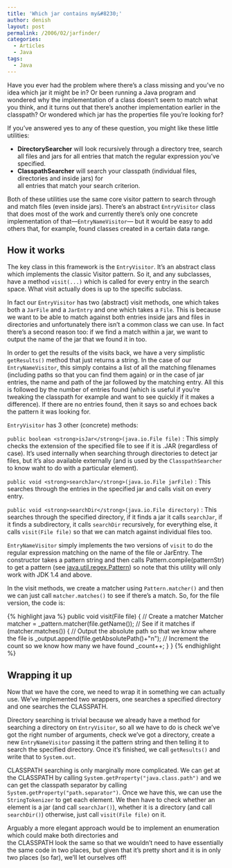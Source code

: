 ```yaml
---
title: 'Which jar contains my&#8230;'
author: denish
layout: post
permalink: /2006/02/jarfinder/
categories:
  - Articles
  - Java
tags:
  - Java
---
```

Have you ever had the problem where there&#8217;s a class missing and you&#8217;ve no idea which jar it might be in? Or been running a Java program and wondered why the implementation of a class doesn&#8217;t seem to match what you think, and it turns out that there&#8217;s another implementation earlier in the classpath? Or wondered which jar has the properties file you&#8217;re looking for?

If you&#8217;ve answered yes to any of these question, you might like these little utilities<!--more-->:

  * **DirectorySearcher** will look recursively through a directory tree, search all files and jars for all entries that match the regular expression you&#8217;ve specified.
  * **ClasspathSearcher** will search your classpath (individual files, directories and inside jars) for  
    all entries that match your search criterion.

Both of these utilities use the same core visitor pattern to search through and match files (even inside jars). There&#8217;s an abstract `EntryVisitor` class that does most of the work and currently there&#8217;s only one concrete implementation of that—`EntryNameVisitor`— but it would be easy to add others that, for example, found classes created in a certain data range.

## How it works

The key class in this framework is the `EntryVisitor`. It&#8217;s an abstract class which implements the classic Visitor pattern. So it, and any subclasses, have a method `visit(...)` which is called for every entry in the search space. What visit actually does is up to the specific subclass.

In fact our `EntryVisitor` has two (abstract) visit methods, one which takes both a `JarFile` and a `JarEntry` and one which takes a `File`. This is because we want to be able to match against both entries inside jars and files in directories and unfortunately there isn&#8217;t a common class we can use. In fact there&#8217;s a second reason too: if we find a match within a jar, we want to output the name of the jar that we found it in too.

In order to get the results of the visits back, we have a very simplistic `getResults()` method that just returns a string. In the case of our `EntryNameVisitor`, this simply contains a list of all the matching filenames (including paths so that you can find them again) or in the case of jar entries, the name and path of the jar followed by the matching entry. All this is followed by the number of entries found (which is useful if you&#8217;re tweaking the classpath for example and want to see quickly if it makes a difference). If there are no entries found, then it says so and echoes back the pattern it was looking for.

`EntryVisitor` has 3 other (concrete) methods:

`public boolean <strong>isJar</strong>(java.io.File file)`
:   This simply checks the extension of the specified file to see if it is .JAR (regardless of case). It&#8217;s used internally when searching through directories to detect jar files, but it&#8217;s also available externally (and is used by the `ClasspathSearcher` to know waht to do with a particular element).

`public void <strong>searchJar</strong>(java.io.File jarFile)`
:   This searches through the entries in the specified jar and calls visit on every entry.

`public void <strong>searchDir</strong>(java.io.File directory)`
:   This searches through the specified directory, if it finds a jar it calls `searchJar`, if it finds a subdirectory, it calls `searchDir` recursively, for everything else, it calls `visit(File file)` so that we can match against individual files too.

`EntryNameVisitor` simply implements the two versions of `visit` to do the regular expression matching on the name of the file or JarEntry. The constructor takes a pattern string and then calls Pattern.compile(patternStr) to get a pattern (see [java.util.regex.Pattern][1]) so note that this utility will only work with JDK 1.4 and above.

In the visit methods, we create a matcher using `Pattern.matcher()` and then we can just call `matcher.matches()` to see if there&#8217;s a match. So, for the file version, the code is:

{% highlight java %}
public void visit(File file) {
    // Create a matcher
    Matcher matcher = _pattern.matcher(file.getName());
    // See if it matches
    if (matcher.matches()) {
        // Output the absolute path so that we know where the file is
        _output.append(file.getAbsolutePath()+"n");
        // Increment the count so we know how many we have found
        _count++;
    }
}
{% endhighlight %}


## Wrapping it up

Now that we have the core, we need to wrap it in something we can actually use. We&#8217;ve implemented two wrappers, one searches a specified directory and one searches the CLASSPATH.

Directory searching is trivial because we already have a method for searching a directory on `EntryVisitor`, so all we have to do is check we&#8217;ve got the right number of arguments, check we&#8217;ve got a directory, create a new `EntryNameVisitor` passing it the pattern string and then telling it to search the specified directory. Once it&#8217;s finished, we call `getResults()` and write that to `System.out`.

CLASSPATH searching is only marginally more complicated. We can get at the CLASSPATH by calling `System.getProperty("java.class.path")` and we can get the classpath separator by calling `System.getProperty("path.separator")`. Once we have this, we can use the `StringTokenizer` to get each element. We then have to check whether an element is a jar (and call `searchJar()`), whether it is a directory (and call `searchDir()`) otherwise, just call `visit(File file)` on it.

Arguably a more elegant approach would be to implement an enumeration which could make both directories and  
the CLASSPATH look the same so that we wouldn&#8217;t need to have essentially the same code in two places, but given that it&#8217;s pretty short and it is in only two places (so far), we&#8217;ll let ourselves off!

 [1]: http://java.sun.com/j2se/1.4.2/docs/api/java/util/regex/Pattern.html
 [2]: /articles/jarSearchSrc.zip
 [3]: /articles/jarfinder/index.html
